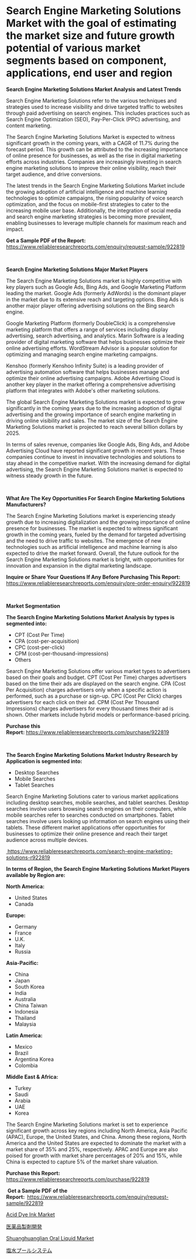 <p><h1>Search Engine Marketing Solutions Market with the goal of estimating the market size and future growth potential of various market segments based on component, applications, end user and region</h1></p><p><strong>Search Engine Marketing Solutions Market Analysis and Latest Trends</strong></p>
<p><p>Search Engine Marketing Solutions refer to the various techniques and strategies used to increase visibility and drive targeted traffic to websites through paid advertising on search engines. This includes practices such as Search Engine Optimization (SEO), Pay-Per-Click (PPC) advertising, and content marketing.</p><p>The Search Engine Marketing Solutions Market is expected to witness significant growth in the coming years, with a CAGR of 11.7% during the forecast period. This growth can be attributed to the increasing importance of online presence for businesses, as well as the rise in digital marketing efforts across industries. Companies are increasingly investing in search engine marketing solutions to improve their online visibility, reach their target audience, and drive conversions.</p><p>The latest trends in the Search Engine Marketing Solutions Market include the growing adoption of artificial intelligence and machine learning technologies to optimize campaigns, the rising popularity of voice search optimization, and the focus on mobile-first strategies to cater to the increasing mobile user base. Additionally, the integration of social media and search engine marketing strategies is becoming more prevalent, enabling businesses to leverage multiple channels for maximum reach and impact.</p></p>
<p><strong>Get a Sample PDF of the Report:&nbsp;</strong> <a href="https://www.reliableresearchreports.com/enquiry/request-sample/922819">https://www.reliableresearchreports.com/enquiry/request-sample/922819</a></p>
<p>&nbsp;</p>
<p><strong>Search Engine Marketing Solutions Major Market Players</strong></p>
<p><p>The Search Engine Marketing Solutions market is highly competitive with key players such as Google Ads, Bing Ads, and Google Marketing Platform leading the market. Google Ads (formerly AdWords) is the dominant player in the market due to its extensive reach and targeting options. Bing Ads is another major player offering advertising solutions on the Bing search engine.</p><p>Google Marketing Platform (formerly DoubleClick) is a comprehensive marketing platform that offers a range of services including display advertising, search advertising, and analytics. Marin Software is a leading provider of digital marketing software that helps businesses optimize their online advertising efforts. WordStream Advisor is a popular solution for optimizing and managing search engine marketing campaigns.</p><p>Kenshoo (formerly Kenshoo Infinity Suite) is a leading provider of advertising automation software that helps businesses manage and optimize their online advertising campaigns. Adobe Advertising Cloud is another key player in the market offering a comprehensive advertising platform that integrates with Adobe's other marketing solutions.</p><p>The global Search Engine Marketing Solutions market is expected to grow significantly in the coming years due to the increasing adoption of digital advertising and the growing importance of search engine marketing in driving online visibility and sales. The market size of the Search Engine Marketing Solutions market is projected to reach several billion dollars by 2025.</p><p>In terms of sales revenue, companies like Google Ads, Bing Ads, and Adobe Advertising Cloud have reported significant growth in recent years. These companies continue to invest in innovative technologies and solutions to stay ahead in the competitive market. With the increasing demand for digital advertising, the Search Engine Marketing Solutions market is expected to witness steady growth in the future.</p></p>
<p>&nbsp;</p>
<p><strong>What Are The Key Opportunities For Search Engine Marketing Solutions Manufacturers?</strong></p>
<p><p>The Search Engine Marketing Solutions market is experiencing steady growth due to increasing digitalization and the growing importance of online presence for businesses. The market is expected to witness significant growth in the coming years, fueled by the demand for targeted advertising and the need to drive traffic to websites. The emergence of new technologies such as artificial intelligence and machine learning is also expected to drive the market forward. Overall, the future outlook for the Search Engine Marketing Solutions market is bright, with opportunities for innovation and expansion in the digital marketing landscape.</p></p>
<p><strong>Inquire or Share Your Questions If Any Before Purchasing This Report:</strong> <a href="https://www.reliableresearchreports.com/enquiry/pre-order-enquiry/922819">https://www.reliableresearchreports.com/enquiry/pre-order-enquiry/922819</a></p>
<p>&nbsp;</p>
<p><strong>Market Segmentation</strong></p>
<p><strong>The Search Engine Marketing Solutions Market Analysis by types is segmented into:</strong></p>
<p><ul><li>CPT (Cost Per Time)</li><li>CPA (cost-per-acquisition)</li><li>CPC (cost-per-click)</li><li>CPM (cost-per-thousand-impressions)</li><li>Others</li></ul></p>
<p><p>Search Engine Marketing Solutions offer various market types to advertisers based on their goals and budget. CPT (Cost Per Time) charges advertisers based on the time their ads are displayed on the search engine. CPA (Cost Per Acquisition) charges advertisers only when a specific action is performed, such as a purchase or sign-up. CPC (Cost Per Click) charges advertisers for each click on their ad. CPM (Cost Per Thousand Impressions) charges advertisers for every thousand times their ad is shown. Other markets include hybrid models or performance-based pricing.</p></p>
<p><strong>Purchase this Report:&nbsp;</strong><a href="https://www.reliableresearchreports.com/purchase/922819">https://www.reliableresearchreports.com/purchase/922819</a></p>
<p>&nbsp;</p>
<p><strong>The Search Engine Marketing Solutions Market Industry Research by Application is segmented into:</strong></p>
<p><ul><li>Desktop Searches</li><li>Mobile Searches</li><li>Tablet Searches</li></ul></p>
<p><p>Search Engine Marketing Solutions cater to various market applications including desktop searches, mobile searches, and tablet searches. Desktop searches involve users browsing search engines on their computers, while mobile searches refer to searches conducted on smartphones. Tablet searches involve users looking up information on search engines using their tablets. These different market applications offer opportunities for businesses to optimize their online presence and reach their target audience across multiple devices.</p></p>
<p><a href="https://www.reliableresearchreports.com/search-engine-marketing-solutions-r922819">&nbsp;https://www.reliableresearchreports.com/search-engine-marketing-solutions-r922819</a></p>
<p><strong>In terms of Region, the Search Engine Marketing Solutions Market Players available by Region are:</strong></p>
<p>
    <p> <strong> North America: </strong>
        <ul>
            <li>United States</li>
            <li>Canada</li>
        </ul>
        </p> 
    <p> <strong> Europe: </strong>
        <ul>
            <li>Germany</li>
            <li>France</li>
            <li>U.K.</li>
            <li>Italy</li>
            <li>Russia</li>
        </ul>
        </p> 
    <p> <strong> Asia-Pacific: </strong>
        <ul>
            <li>China</li>
            <li>Japan</li>
            <li>South Korea</li>
            <li>India</li>
            <li>Australia</li>
            <li>China Taiwan</li>
            <li>Indonesia</li>
            <li>Thailand</li>
            <li>Malaysia</li>
        </ul>
        </p> 
    <p> <strong> Latin America: </strong>
        <ul>
            <li>Mexico</li>
            <li>Brazil</li>
            <li>Argentina Korea</li>
            <li>Colombia</li>
        </ul>
        </p> 
    <p> <strong> Middle East & Africa: </strong>
        <ul>
            <li>Turkey</li>
            <li>Saudi</li>
            <li>Arabia</li>
            <li>UAE</li>
            <li>Korea</li>
        </ul>
    </p>
    </p>
<p><p>The Search Engine Marketing Solutions market is set to experience significant growth across key regions including North America, Asia Pacific (APAC), Europe, the United States, and China. Among these regions, North America and the United States are expected to dominate the market with a market share of 35% and 25%, respectively. APAC and Europe are also poised for growth with market share percentages of 20% and 15%, while China is expected to capture 5% of the market share valuation.</p></p>
<p><strong>Purchase this Report: </strong><a href="https://www.reliableresearchreports.com/purchase/922819">https://www.reliableresearchreports.com/purchase/922819</a></p>
<p>&nbsp;<strong>Get a Sample PDF of the Report:&nbsp;&nbsp;</strong><a href="https://www.reliableresearchreports.com/enquiry/request-sample/922819">https://www.reliableresearchreports.com/enquiry/request-sample/922819</a></p>
<p><strong></strong></p>
<p><p><a href="https://www.linkedin.com/pulse/acid-dye-ink-market-size-outlook-forecast-2024-2031-market-metro-az8we">Acid Dye Ink Market</a></p><p><a href="https://medium.com/@jacobkelly525/%E8%A3%BD%E8%96%AC%E8%A3%BD%E5%89%A4%E9%96%8B%E7%99%BA%E5%B8%82%E5%A0%B4%E8%A6%8F%E6%A8%A1-%E5%B8%82%E5%A0%B4%E5%B1%95%E6%9C%9B%E3%81%A8%E5%B8%82%E5%A0%B4%E4%BA%88%E6%B8%AC-2024%E5%B9%B4-2031%E5%B9%B4-1cd7ffe59e0c">医薬品製剤開発</a></p><p><a href="https://www.linkedin.com/pulse/shuanghuanglian-oral-liquid-market-comprehensive-assessment-wndte">Shuanghuanglian Oral Liquid Market</a></p><p><a href="https://medium.com/@bobbieratke2023/%E9%A3%9F%E5%A1%A9%E6%B0%B4%E3%83%97%E3%83%BC%E3%83%AB%E3%82%B7%E3%82%B9%E3%83%86%E3%83%A0%E5%B8%82%E5%A0%B4%E3%81%AE%E8%A6%8F%E6%A8%A1-%E5%B8%82%E5%A0%B4%E5%8B%95%E5%90%91%E3%81%A8%E5%B8%82%E5%A0%B4%E4%BA%88%E6%B8%AC-2024%E5%B9%B4%E3%81%8B%E3%82%892031%E5%B9%B4%E3%81%BE%E3%81%A7-e36723504925">塩水プールシステム</a></p></p>